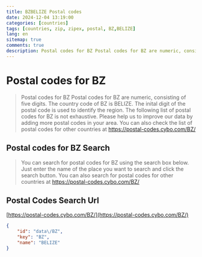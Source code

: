 ```yaml
---
title: BZBELIZE Postal codes 
date: 2024-12-04 13:19:00
categories: [countries]
tags: [countries, zip, zipex, postal, BZ,BELIZE]
lang: en
sitemap: true
comments: true
description: Postal codes for BZ Postal codes for BZ are numeric, consisting of five digits. The country code of BZ is BELIZE. The inital digit of the postal code is used to identify the region. The following list of postal codes for BZ is not exhaustive. Please help us to improve our data by adding more postal codes in your area. You can also check the list of postal codes for other countries at https://postal-codes.cybo.com/BZ/
---
```


# Postal codes for BZ
> Postal codes for BZ Postal codes for BZ are numeric, consisting of five digits. The country code of BZ is BELIZE. The inital digit of the postal code is used to identify the region. The following list of postal codes for BZ is not exhaustive. Please help us to improve our data by adding more postal codes in your area. You can also check the list of postal codes for other countries at https://postal-codes.cybo.com/BZ/

## Postal codes for BZ Search 
> You can search for postal codes for BZ using the search box below. Just enter the name of the place you want to search and click the search button. You can also search for postal codes for other countries at https://postal-codes.cybo.com/BZ/

## Postal Codes Search Url

[https://postal-codes.cybo.com/BZ/](https://postal-codes.cybo.com/BZ/)
```json
{
    "id": "data\/BZ",
    "key": "BZ",
    "name": "BELIZE"
}
```
